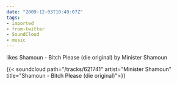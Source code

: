 ```yaml
---
date: "2009-12-03T10:49:07Z"
tags:
- imported
- from-twitter
- SoundCloud
- music
---
```

likes Shamoun - Bitch Please \(die original) by Minister Shamoun

{{< soundcloud path="/tracks/621741" artist="Minister Shamoun" title="Shamoun - Bitch Please (die original)">}}
